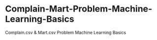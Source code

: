 # Complain-Mart-Problem-Machine-Learning-Basics
Complain.csv &amp; Mart.csv  Problem Machine Learning Basics
